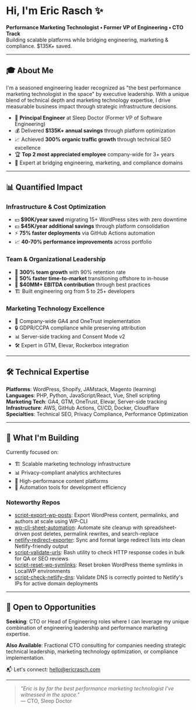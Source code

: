 # Hi, I'm Eric Rasch ✨

**Performance Marketing Technologist • Former VP of Engineering • CTO Track**  
Building scalable platforms while bridging engineering, marketing & compliance. $135K+ saved.

---

## 🎓 About Me

I'm a seasoned engineering leader recognized as "the best performance marketing technologist in the space" by executive leadership. With a unique blend of technical depth and marketing technology expertise, I drive measurable business impact through strategic infrastructure decisions.

- 🚀 **Principal Engineer** at Sleep Doctor (Former VP of Software Engineering)
- 💰 Delivered **$135K+ annual savings** through platform optimization
- 📈 Achieved **300% organic traffic growth** through technical SEO excellence
- 🏆 **Top 2 most appreciated employee** company-wide for 3+ years
- 🌉 Expert at bridging engineering, marketing, and compliance domains

---

## 📊 Quantified Impact

### Infrastructure & Cost Optimization
- 💵 **$90K/year saved** migrating 15+ WordPress sites with zero downtime
- 💵 **$45K/year additional savings** through platform consolidation
- ⚡ **75% faster deployments** via GitHub Actions automation
- 📈 **40-70% performance improvements** across portfolio

### Team & Organizational Leadership  
- 👥 **300% team growth** with 90% retention rate
- 🚀 **50% faster time-to-market** transitioning offshore to in-house
- 💼 **$40MM+ EBITDA contribution** through best practices
- 🏗️ Built engineering org from 5 to 25+ developers

### Marketing Technology Excellence
- 🎯 Company-wide GA4 and OneTrust implementation
- 🔒 GDPR/CCPA compliance while preserving attribution
- 📊 Server-side tracking and Consent Mode v2
- 🛠️ Expert in GTM, Elevar, Rockerbox integration

---

## 🛠 Technical Expertise

**Platforms**: WordPress, Shopify, JAMstack, Magento (learning)  
**Languages**: PHP, Python, JavaScript/React, Vue, Shell scripting  
**Marketing Tech**: GA4, GTM, OneTrust, Elevar, Server-side tracking  
**Infrastructure**: AWS, GitHub Actions, CI/CD, Docker, Cloudflare  
**Specialties**: Technical SEO, Privacy Compliance, Performance Optimization

---

## 🎯 What I'm Building

Currently focused on:
- 🏗️ Scalable marketing technology infrastructure
- 📊 Privacy-compliant analytics architectures  
- 🚀 High-performance content platforms
- 🤖 Automation tools for development efficiency

### Noteworthy Repos
- [script-export-wp-posts](https://github.com/ericrasch/script-export-wp-posts): Export WordPress content, permalinks, and authors at scale using WP-CLI
- [wp-cli-sheet-automation](https://github.com/ericrasch/wp-cli-sheet-automation): Automate site cleanup with spreadsheet-driven post deletes, permalink rewrites, and search-replace
- [netlify-redirect-exporter](https://github.com/ericrasch/script-redirect-exporter): Sync and format large redirect lists into clean Netlify-friendly output
- [script-validate-urls](https://github.com/ericrasch/script-validate-urls): Bash utility to check HTTP response codes in bulk for QA or SEO reviews
- [script-reset-wp-symlinks](https://github.com/ericrasch/script-reset-wp-symlinks): Reset broken WordPress theme symlinks in LocalWP environments
- [script-check-netlify-dns](https://github.com/ericrasch/script-check-netlify-dns): Validate DNS is correctly pointed to Netlify's IPs for active domain deployments

---

## 💼 Open to Opportunities

**Seeking**: CTO or Head of Engineering roles where I can leverage my unique combination of engineering leadership and performance marketing expertise.

**Also Available**: Fractional CTO consulting for companies needing strategic technical leadership, marketing technology optimization, or compliance implementation.

📬 Let's connect: [hello@ericrasch.com](mailto:hello@ericrasch.com)

---

> *"Eric is by far the best performance marketing technologist I've witnessed in the space."*  
> — CTO, Sleep Doctor
